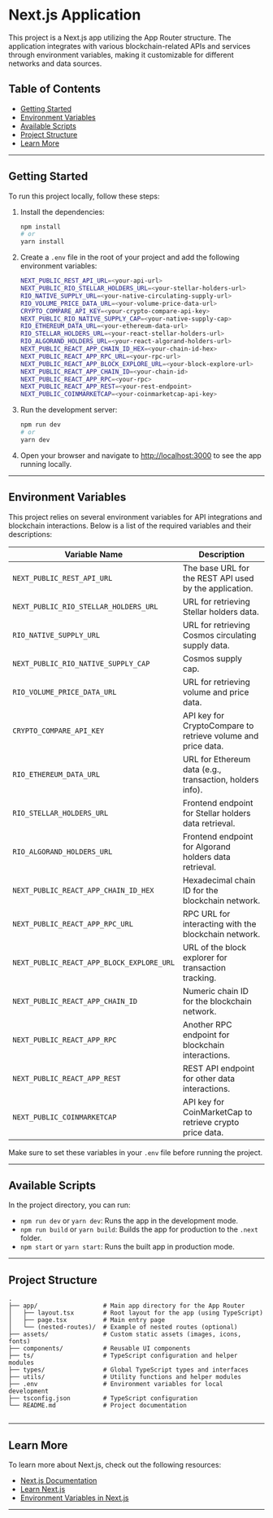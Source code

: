 # Next.js Application

This project is a Next.js app utilizing the App Router structure. The application integrates with various blockchain-related APIs and services through environment variables, making it customizable for different networks and data sources.

## Table of Contents

- [Getting Started](#getting-started)
- [Environment Variables](#environment-variables)
- [Available Scripts](#available-scripts)
- [Project Structure](#project-structure)
- [Learn More](#learn-more)

---

## Getting Started

To run this project locally, follow these steps:


1. Install the dependencies:

   ```bash
   npm install
   # or
   yarn install
   ```

2. Create a `.env` file in the root of your project and add the following environment variables:

   ```bash
   NEXT_PUBLIC_REST_API_URL=<your-api-url>
   NEXT_PUBLIC_RIO_STELLAR_HOLDERS_URL=<your-stellar-holders-url>
   RIO_NATIVE_SUPPLY_URL=<your-native-circulating-supply-url>
   RIO_VOLUME_PRICE_DATA_URL=<your-volume-price-data-url>
   CRYPTO_COMPARE_API_KEY=<your-crypto-compare-api-key>
   NEXT_PUBLIC_RIO_NATIVE_SUPPLY_CAP=<your-native-supply-cap>
   RIO_ETHEREUM_DATA_URL=<your-ethereum-data-url>
   RIO_STELLAR_HOLDERS_URL=<your-react-stellar-holders-url>
   RIO_ALGORAND_HOLDERS_URL=<your-react-algorand-holders-url>
   NEXT_PUBLIC_REACT_APP_CHAIN_ID_HEX=<your-chain-id-hex>
   NEXT_PUBLIC_REACT_APP_RPC_URL=<your-rpc-url>
   NEXT_PUBLIC_REACT_APP_BLOCK_EXPLORE_URL=<your-block-explore-url>
   NEXT_PUBLIC_REACT_APP_CHAIN_ID=<your-chain-id>
   NEXT_PUBLIC_REACT_APP_RPC=<your-rpc>
   NEXT_PUBLIC_REACT_APP_REST=<your-rest-endpoint>
   NEXT_PUBLIC_COINMARKETCAP=<your-coinmarketcap-api-key>
   ```

3. Run the development server:

   ```bash
   npm run dev
   # or
   yarn dev
   ```

4. Open your browser and navigate to [http://localhost:3000](http://localhost:3000) to see the app running locally.

---

## Environment Variables

This project relies on several environment variables for API integrations and blockchain interactions. Below is a list of the required variables and their descriptions:

| Variable Name                                 | Description                                                 |
| --------------------------------------------- | ----------------------------------------------------------- |
| `NEXT_PUBLIC_REST_API_URL`                    | The base URL for the REST API used by the application.       |
| `NEXT_PUBLIC_RIO_STELLAR_HOLDERS_URL`         | URL for retrieving Stellar holders data.                    |
| `RIO_NATIVE_SUPPLY_URL`           | URL for retrieving Cosmos circulating supply data.          |
| `NEXT_PUBLIC_RIO_NATIVE_SUPPLY_CAP`           | Cosmos supply cap.                                         |
| `RIO_VOLUME_PRICE_DATA_URL`       | URL for retrieving volume and price data.                   |
| `CRYPTO_COMPARE_API_KEY`                       | API key for CryptoCompare to retrieve volume and price data. |
| `RIO_ETHEREUM_DATA_URL`           | URL for Ethereum data (e.g., transaction, holders info).     |
| `RIO_STELLAR_HOLDERS_URL` | Frontend endpoint for Stellar holders data retrieval.        |
| `RIO_ALGORAND_HOLDERS_URL` | Frontend endpoint for Algorand holders data retrieval.       |
| `NEXT_PUBLIC_REACT_APP_CHAIN_ID_HEX`          | Hexadecimal chain ID for the blockchain network.             |
| `NEXT_PUBLIC_REACT_APP_RPC_URL`               | RPC URL for interacting with the blockchain network.         |
| `NEXT_PUBLIC_REACT_APP_BLOCK_EXPLORE_URL`     | URL of the block explorer for transaction tracking.          |
| `NEXT_PUBLIC_REACT_APP_CHAIN_ID`              | Numeric chain ID for the blockchain network.                 |
| `NEXT_PUBLIC_REACT_APP_RPC`                   | Another RPC endpoint for blockchain interactions.            |
| `NEXT_PUBLIC_REACT_APP_REST`                  | REST API endpoint for other data interactions.               |
| `NEXT_PUBLIC_COINMARKETCAP`                   | API key for CoinMarketCap to retrieve crypto price data.     |

Make sure to set these variables in your `.env` file before running the project.

---

## Available Scripts

In the project directory, you can run:

- `npm run dev` or `yarn dev`: Runs the app in the development mode.
- `npm run build` or `yarn build`: Builds the app for production to the `.next` folder.
- `npm start` or `yarn start`: Runs the built app in production mode.

---

## Project Structure

```
.
├── app/                  # Main app directory for the App Router
│   ├── layout.tsx        # Root layout for the app (using TypeScript)
│   ├── page.tsx          # Main entry page
│   └── (nested-routes)/  # Example of nested routes (optional)
├── assets/               # Custom static assets (images, icons, fonts)
├── components/           # Reusable UI components
├── ts/                   # TypeScript configuration and helper modules
├── types/                # Global TypeScript types and interfaces
├── utils/                # Utility functions and helper modules
├── .env                  # Environment variables for local development
├── tsconfig.json         # TypeScript configuration
└── README.md             # Project documentation


```

---

## Learn More

To learn more about Next.js, check out the following resources:

- [Next.js Documentation](https://nextjs.org/docs)
- [Learn Next.js](https://nextjs.org/learn)
- [Environment Variables in Next.js](https://nextjs.org/docs/basic-features/environment-variables)

--- 

